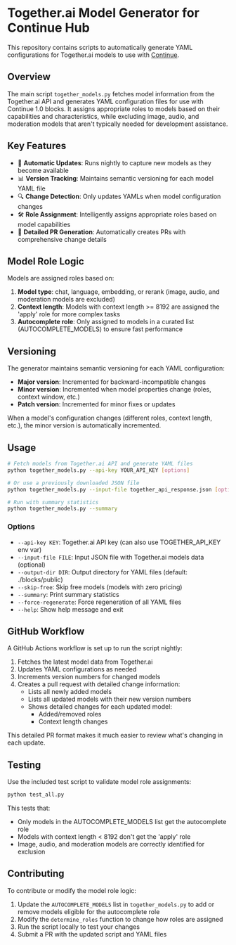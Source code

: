 # Together.ai Model Generator for Continue Hub

This repository contains scripts to automatically generate YAML configurations for Together.ai models to use with [Continue](https://continue.dev/).

## Overview

The main script `together_models.py` fetches model information from the Together.ai API and generates YAML configuration files for use with Continue 1.0 blocks. It assigns appropriate roles to models based on their capabilities and characteristics, while excluding image, audio, and moderation models that aren't typically needed for development assistance.

## Key Features

- 🔄 **Automatic Updates**: Runs nightly to capture new models as they become available
- 📊 **Version Tracking**: Maintains semantic versioning for each model YAML file
- 🔍 **Change Detection**: Only updates YAMLs when model configuration changes
- 🛠️ **Role Assignment**: Intelligently assigns appropriate roles based on model capabilities
- 📝 **Detailed PR Generation**: Automatically creates PRs with comprehensive change details

## Model Role Logic

Models are assigned roles based on:

1. **Model type**: chat, language, embedding, or rerank (image, audio, and moderation models are excluded)
2. **Context length**: Models with context length >= 8192 are assigned the 'apply' role for more complex tasks
3. **Autocomplete role**: Only assigned to models in a curated list (AUTOCOMPLETE_MODELS) to ensure fast performance

## Versioning

The generator maintains semantic versioning for each YAML configuration:

- **Major version**: Incremented for backward-incompatible changes
- **Minor version**: Incremented when model properties change (roles, context window, etc.)
- **Patch version**: Incremented for minor fixes or updates

When a model's configuration changes (different roles, context length, etc.), the minor version is automatically incremented.

## Usage

```bash
# Fetch models from Together.ai API and generate YAML files
python together_models.py --api-key YOUR_API_KEY [options]

# Or use a previously downloaded JSON file
python together_models.py --input-file together_api_response.json [options]

# Run with summary statistics
python together_models.py --summary
```

### Options

- `--api-key KEY`: Together.ai API key (can also use TOGETHER_API_KEY env var)
- `--input-file FILE`: Input JSON file with Together.ai models data (optional)
- `--output-dir DIR`: Output directory for YAML files (default: ./blocks/public)
- `--skip-free`: Skip free models (models with zero pricing)
- `--summary`: Print summary statistics
- `--force-regenerate`: Force regeneration of all YAML files
- `--help`: Show help message and exit

## GitHub Workflow

A GitHub Actions workflow is set up to run the script nightly:

1. Fetches the latest model data from Together.ai
2. Updates YAML configurations as needed
3. Increments version numbers for changed models
4. Creates a pull request with detailed change information:
   - Lists all newly added models
   - Lists all updated models with their new version numbers
   - Shows detailed changes for each updated model:
     - Added/removed roles
     - Context length changes

This detailed PR format makes it much easier to review what's changing in each update.

## Testing

Use the included test script to validate model role assignments:

```bash
python test_all.py
```

This tests that:
- Only models in the AUTOCOMPLETE_MODELS list get the autocomplete role
- Models with context length < 8192 don't get the 'apply' role
- Image, audio, and moderation models are correctly identified for exclusion

## Contributing

To contribute or modify the model role logic:

1. Update the `AUTOCOMPLETE_MODELS` list in `together_models.py` to add or remove models eligible for the autocomplete role
2. Modify the `determine_roles` function to change how roles are assigned
3. Run the script locally to test your changes
4. Submit a PR with the updated script and YAML files